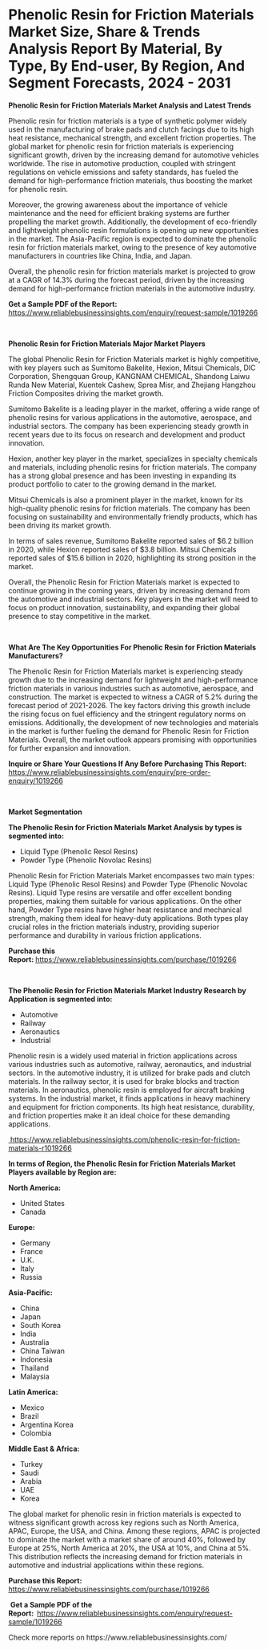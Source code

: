 <p><h1>Phenolic Resin for Friction Materials Market Size, Share & Trends Analysis Report By Material, By Type, By End-user, By Region, And Segment Forecasts, 2024 - 2031</h1></p><p><strong>Phenolic Resin for Friction Materials Market Analysis and Latest Trends</strong></p>
<p><p>Phenolic resin for friction materials is a type of synthetic polymer widely used in the manufacturing of brake pads and clutch facings due to its high heat resistance, mechanical strength, and excellent friction properties. The global market for phenolic resin for friction materials is experiencing significant growth, driven by the increasing demand for automotive vehicles worldwide. The rise in automotive production, coupled with stringent regulations on vehicle emissions and safety standards, has fueled the demand for high-performance friction materials, thus boosting the market for phenolic resin.</p><p>Moreover, the growing awareness about the importance of vehicle maintenance and the need for efficient braking systems are further propelling the market growth. Additionally, the development of eco-friendly and lightweight phenolic resin formulations is opening up new opportunities in the market. The Asia-Pacific region is expected to dominate the phenolic resin for friction materials market, owing to the presence of key automotive manufacturers in countries like China, India, and Japan.</p><p>Overall, the phenolic resin for friction materials market is projected to grow at a CAGR of 14.3% during the forecast period, driven by the increasing demand for high-performance friction materials in the automotive industry.</p></p>
<p><strong>Get a Sample PDF of the Report:&nbsp;</strong> <a href="https://www.reliablebusinessinsights.com/enquiry/request-sample/1019266">https://www.reliablebusinessinsights.com/enquiry/request-sample/1019266</a></p>
<p>&nbsp;</p>
<p><strong>Phenolic Resin for Friction Materials Major Market Players</strong></p>
<p><p>The global Phenolic Resin for Friction Materials market is highly competitive, with key players such as Sumitomo Bakelite, Hexion, Mitsui Chemicals, DIC Corporation, Shengquan Group, KANGNAM CHEMICAL, Shandong Laiwu Runda New Material, Kuentek Cashew, Sprea Misr, and Zhejiang Hangzhou Friction Composites driving the market growth. </p><p>Sumitomo Bakelite is a leading player in the market, offering a wide range of phenolic resins for various applications in the automotive, aerospace, and industrial sectors. The company has been experiencing steady growth in recent years due to its focus on research and development and product innovation.</p><p>Hexion, another key player in the market, specializes in specialty chemicals and materials, including phenolic resins for friction materials. The company has a strong global presence and has been investing in expanding its product portfolio to cater to the growing demand in the market.</p><p>Mitsui Chemicals is also a prominent player in the market, known for its high-quality phenolic resins for friction materials. The company has been focusing on sustainability and environmentally friendly products, which has been driving its market growth.</p><p>In terms of sales revenue, Sumitomo Bakelite reported sales of $6.2 billion in 2020, while Hexion reported sales of $3.8 billion. Mitsui Chemicals reported sales of $15.6 billion in 2020, highlighting its strong position in the market.</p><p>Overall, the Phenolic Resin for Friction Materials market is expected to continue growing in the coming years, driven by increasing demand from the automotive and industrial sectors. Key players in the market will need to focus on product innovation, sustainability, and expanding their global presence to stay competitive in the market.</p></p>
<p>&nbsp;</p>
<p><strong>What Are The Key Opportunities For Phenolic Resin for Friction Materials Manufacturers?</strong></p>
<p><p>The Phenolic Resin for Friction Materials market is experiencing steady growth due to the increasing demand for lightweight and high-performance friction materials in various industries such as automotive, aerospace, and construction. The market is expected to witness a CAGR of 5.2% during the forecast period of 2021-2026. The key factors driving this growth include the rising focus on fuel efficiency and the stringent regulatory norms on emissions. Additionally, the development of new technologies and materials in the market is further fueling the demand for Phenolic Resin for Friction Materials. Overall, the market outlook appears promising with opportunities for further expansion and innovation.</p></p>
<p><strong>Inquire or Share Your Questions If Any Before Purchasing This Report:</strong> <a href="https://www.reliablebusinessinsights.com/enquiry/pre-order-enquiry/1019266">https://www.reliablebusinessinsights.com/enquiry/pre-order-enquiry/1019266</a></p>
<p>&nbsp;</p>
<p><strong>Market Segmentation</strong></p>
<p><strong>The Phenolic Resin for Friction Materials Market Analysis by types is segmented into:</strong></p>
<p><ul><li>Liquid Type (Phenolic Resol Resins)</li><li>Powder Type (Phenolic Novolac Resins)</li></ul></p>
<p><p>Phenolic Resin for Friction Materials Market encompasses two main types: Liquid Type (Phenolic Resol Resins) and Powder Type (Phenolic Novolac Resins). Liquid Type resins are versatile and offer excellent bonding properties, making them suitable for various applications. On the other hand, Powder Type resins have higher heat resistance and mechanical strength, making them ideal for heavy-duty applications. Both types play crucial roles in the friction materials industry, providing superior performance and durability in various friction applications.</p></p>
<p><strong>Purchase this Report:&nbsp;</strong><a href="https://www.reliablebusinessinsights.com/purchase/1019266">https://www.reliablebusinessinsights.com/purchase/1019266</a></p>
<p>&nbsp;</p>
<p><strong>The Phenolic Resin for Friction Materials Market Industry Research by Application is segmented into:</strong></p>
<p><ul><li>Automotive</li><li>Railway</li><li>Aeronautics</li><li>Industrial</li></ul></p>
<p><p>Phenolic resin is a widely used material in friction applications across various industries such as automotive, railway, aeronautics, and industrial sectors. In the automotive industry, it is utilized for brake pads and clutch materials. In the railway sector, it is used for brake blocks and traction materials. In aeronautics, phenolic resin is employed for aircraft braking systems. In the industrial market, it finds applications in heavy machinery and equipment for friction components. Its high heat resistance, durability, and friction properties make it an ideal choice for these demanding applications.</p></p>
<p><a href="https://www.reliablebusinessinsights.com/phenolic-resin-for-friction-materials-r1019266">&nbsp;https://www.reliablebusinessinsights.com/phenolic-resin-for-friction-materials-r1019266</a></p>
<p><strong>In terms of Region, the Phenolic Resin for Friction Materials Market Players available by Region are:</strong></p>
<p>
    <p> <strong> North America: </strong>
        <ul>
            <li>United States</li>
            <li>Canada</li>
        </ul>
        </p> 
    <p> <strong> Europe: </strong>
        <ul>
            <li>Germany</li>
            <li>France</li>
            <li>U.K.</li>
            <li>Italy</li>
            <li>Russia</li>
        </ul>
        </p> 
    <p> <strong> Asia-Pacific: </strong>
        <ul>
            <li>China</li>
            <li>Japan</li>
            <li>South Korea</li>
            <li>India</li>
            <li>Australia</li>
            <li>China Taiwan</li>
            <li>Indonesia</li>
            <li>Thailand</li>
            <li>Malaysia</li>
        </ul>
        </p> 
    <p> <strong> Latin America: </strong>
        <ul>
            <li>Mexico</li>
            <li>Brazil</li>
            <li>Argentina Korea</li>
            <li>Colombia</li>
        </ul>
        </p> 
    <p> <strong> Middle East & Africa: </strong>
        <ul>
            <li>Turkey</li>
            <li>Saudi</li>
            <li>Arabia</li>
            <li>UAE</li>
            <li>Korea</li>
        </ul>
    </p>
    </p>
<p><p>The global market for phenolic resin in friction materials is expected to witness significant growth across key regions such as North America, APAC, Europe, the USA, and China. Among these regions, APAC is projected to dominate the market with a market share of around 40%, followed by Europe at 25%, North America at 20%, the USA at 10%, and China at 5%. This distribution reflects the increasing demand for friction materials in automotive and industrial applications within these regions.</p></p>
<p><strong>Purchase this Report: </strong><a href="https://www.reliablebusinessinsights.com/purchase/1019266">https://www.reliablebusinessinsights.com/purchase/1019266</a></p>
<p>&nbsp;<strong>Get a Sample PDF of the Report:&nbsp;&nbsp;</strong><a href="https://www.reliablebusinessinsights.com/enquiry/request-sample/1019266">https://www.reliablebusinessinsights.com/enquiry/request-sample/1019266</a></p>
<p><strong></strong></p>
<p>Check more reports on https://www.reliablebusinessinsights.com/</p>